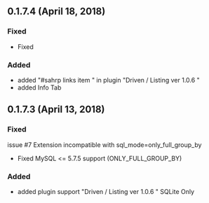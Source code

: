 ## 0.1.7.4 (April 18, 2018)

### Fixed

- Fixed 

### Added
- added "#sahrp links item " in plugin "Driven / Listing ver 1.0.6 "
- added Info Tab 

## 0.1.7.3 (April 13, 2018)

### Fixed
issue #7 Extension incompatible with sql_mode=only_full_group_by
- Fixed MySQL <= 5.7.5 support (ONLY_FULL_GROUP_BY)

### Added
- added plugin support "Driven / Listing ver 1.0.6 " SQLite Only